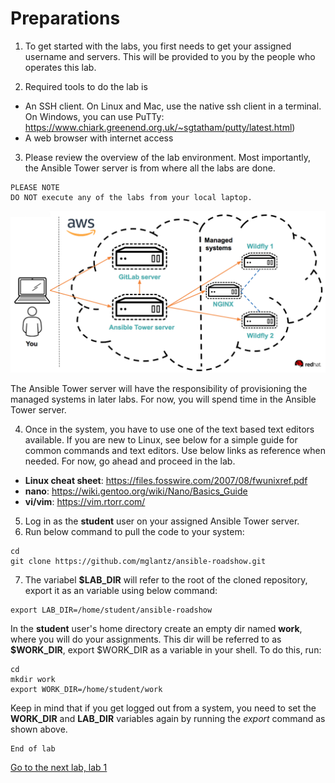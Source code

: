 # Preparations

1. To get started with the labs, you first needs to get your assigned username and servers. This will be provided to you by the people who operates this lab.

2. Required tools to do the lab is
* An SSH client. On Linux and Mac, use the native ssh client in a terminal. On Windows, you can use PuTTy: https://www.chiark.greenend.org.uk/~sgtatham/putty/latest.html)
* A web browser with internet access

3. Please review the overview of the lab environment. Most importantly, the Ansible Tower server is from where all the labs are done.
```
PLEASE NOTE
DO NOT execute any of the labs from your local laptop.
```

![Overview of lab environment](../../content/images/overview.png)

The Ansible Tower server will have the responsibility of provisioning the managed systems in later labs. For now, you will spend time in the Ansible Tower server.

4. Once in the system, you have to use one of the text based text editors available. If you are new to Linux, see below for a simple guide for common commands and text editors. Use below links as reference when needed. For now, go ahead and proceed in the lab.

* **Linux cheat sheet**: https://files.fosswire.com/2007/08/fwunixref.pdf
* **nano**: https://wiki.gentoo.org/wiki/Nano/Basics_Guide
* **vi/vim**: https://vim.rtorr.com/ 

5. Log in as the **student** user on your assigned Ansible Tower server.
6. Run below command to pull the code to your system:
```
cd
git clone https://github.com/mglantz/ansible-roadshow.git
```
7. The variabel **$LAB_DIR** will refer to the root of the cloned repository, export it as an variable using below command:
```
export LAB_DIR=/home/student/ansible-roadshow
```

In the **student** user's home directory create an empty dir named **work**, where you will do your assignments. This dir will be referred to as **$WORK_DIR**, export $WORK_DIR as a variable in your shell. To do this, run:
```
cd
mkdir work
export WORK_DIR=/home/student/work
```

Keep in mind that if you get logged out from a system, you need to set the **WORK_DIR** and **LAB_DIR** variables again by running the _export_ command as shown above.

```
End of lab
```
[Go to the next lab, lab 1](../lab-1/README.md)
